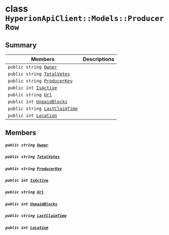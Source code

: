 # class `HyperionApiClient::Models::ProducerRow` 

## Summary

 Members                                | Descriptions                                
----------------------------------------|---------------------------------------------
`public string `[`Owner`](#class_hyperion_api_client_1_1_models_1_1_producer_row_1a2bb39ac02455d05833c5f88b6ddc87ee) | 
`public string `[`TotalVotes`](#class_hyperion_api_client_1_1_models_1_1_producer_row_1a987e3c73846e29a1ba2e2e4adc7a3bc0) | 
`public string `[`ProducerKey`](#class_hyperion_api_client_1_1_models_1_1_producer_row_1a4c83a859c2a53f689333f5073cdac879) | 
`public int `[`IsActive`](#class_hyperion_api_client_1_1_models_1_1_producer_row_1aaf4ace0ce389b469c37895f3d9b6da8d) | 
`public string `[`Url`](#class_hyperion_api_client_1_1_models_1_1_producer_row_1a9619cd3b7a409d3733877feef572732d) | 
`public int `[`UnpaidBlocks`](#class_hyperion_api_client_1_1_models_1_1_producer_row_1a77d08f4e1e4d81aaa1de8364e66ee61d) | 
`public string `[`LastClaimTime`](#class_hyperion_api_client_1_1_models_1_1_producer_row_1a60d6eef99c687a3c590f53d39405a85d) | 
`public int `[`Location`](#class_hyperion_api_client_1_1_models_1_1_producer_row_1a7a3a062401c26635f0a0b3016e7319c1) | 

## Members

##### `public string `[`Owner`](#class_hyperion_api_client_1_1_models_1_1_producer_row_1a2bb39ac02455d05833c5f88b6ddc87ee) 

##### `public string `[`TotalVotes`](#class_hyperion_api_client_1_1_models_1_1_producer_row_1a987e3c73846e29a1ba2e2e4adc7a3bc0) 

##### `public string `[`ProducerKey`](#class_hyperion_api_client_1_1_models_1_1_producer_row_1a4c83a859c2a53f689333f5073cdac879) 

##### `public int `[`IsActive`](#class_hyperion_api_client_1_1_models_1_1_producer_row_1aaf4ace0ce389b469c37895f3d9b6da8d) 

##### `public string `[`Url`](#class_hyperion_api_client_1_1_models_1_1_producer_row_1a9619cd3b7a409d3733877feef572732d) 

##### `public int `[`UnpaidBlocks`](#class_hyperion_api_client_1_1_models_1_1_producer_row_1a77d08f4e1e4d81aaa1de8364e66ee61d) 

##### `public string `[`LastClaimTime`](#class_hyperion_api_client_1_1_models_1_1_producer_row_1a60d6eef99c687a3c590f53d39405a85d) 

##### `public int `[`Location`](#class_hyperion_api_client_1_1_models_1_1_producer_row_1a7a3a062401c26635f0a0b3016e7319c1) 

